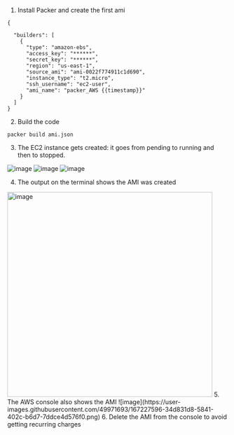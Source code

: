 1. Install Packer and create the first ami
```
{

  "builders": [
    {
      "type": "amazon-ebs",
      "access_key": "******",
      "secret_key": "******",
      "region": "us-east-1",
      "source_ami": "ami-0022f774911c1d690",
      "instance_type": "t2.micro",
      "ssh_username": "ec2-user",
      "ami_name": "packer_AWS {{timestamp}}"
    }
  ]
}

```
2. Build the code
```
packer build ami.json
```
3. The EC2 instance gets created: it goes from pending to running and then to stopped.

![image](https://user-images.githubusercontent.com/49971693/167227482-ff9746b4-83c6-49b1-9f2e-28462d4335e8.png)
![image](https://user-images.githubusercontent.com/49971693/167227487-bf929e96-9ff2-4301-a6b9-bd14a0d0e1ea.png)
![image](https://user-images.githubusercontent.com/49971693/167227498-a4fdb949-691f-464d-b895-92e99719be7a.png)

4. The output on the terminal shows the AMI was created
<img width="468" alt="image" src="https://user-images.githubusercontent.com/49971693/167227505-706eedd0-ff10-4814-8e5d-49d57e102d53.png">
5. The AWS console also shows the AMI
![image](https://user-images.githubusercontent.com/49971693/167227596-34d831d8-5841-402c-b6d7-7ddce4d576f0.png)
6. Delete the AMI from the console to avoid getting recurring charges
